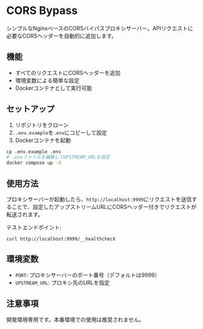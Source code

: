 # CORS Bypass

シンプルなNginxベースのCORSバイパスプロキシサーバー。APIリクエストに必要なCORSヘッダーを自動的に追加します。

## 機能

- すべてのリクエストにCORSヘッダーを追加
- 環境変数による簡単な設定
- Dockerコンテナとして実行可能

## セットアップ

1. リポジトリをクローン
2. `.env.example`を`.env`にコピーして設定
3. Dockerコンテナを起動

```bash
cp .env.example .env
# .envファイルを編集してUPSTREAM_URLを設定
docker compose up -d
```

## 使用方法

プロキシサーバーが起動したら、`http://localhost:9999`にリクエストを送信することで、設定したアップストリームURLにCORSヘッダー付きでリクエストが転送されます。

テストエンドポイント:
```
curl http://localhost:9999/__healthcheck
```

## 環境変数

- `PORT`: プロキシサーバーのポート番号（デフォルトは9999）
- `UPSTREAM_URL`: プロキシ先のURLを指定

## 注意事項

開発環境専用です。本番環境での使用は推奨されません。
